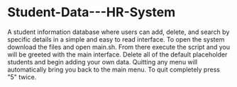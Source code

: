 # Student-Data---HR-System
A student information database where users can add, delete, and search by specific details in a simple and easy to read interface.
To open the system download the files and open main.sh. From there execute the script and you will be greeted with the main interface.
Delete all of the default placeholder students and begin adding your own data. Quitting any menu will automatically bring you back
to the main menu. To quit completely press "5" twice.

